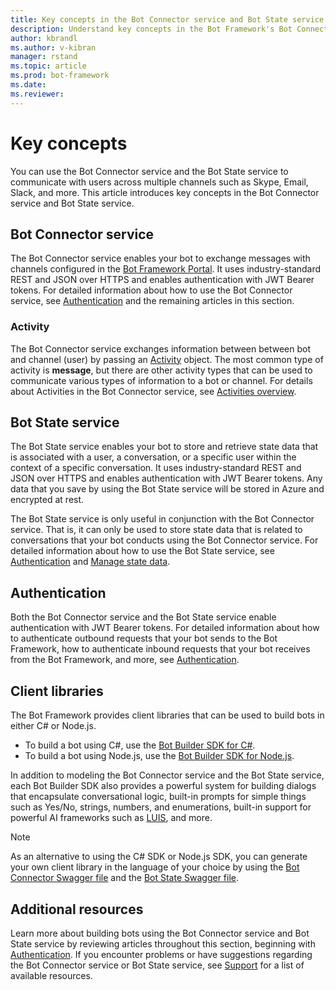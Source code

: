 ```yaml
---
title: Key concepts in the Bot Connector service and Bot State service  | Microsoft Docs
description: Understand key concepts in the Bot Framework's Bot Connector service and Bot State service. 
author: kbrandl
ms.author: v-kibran
manager: rstand
ms.topic: article
ms.prod: bot-framework
ms.date: 
ms.reviewer: 
---
```


# Key concepts

You can use the Bot Connector service and the Bot State service to communicate with users across multiple channels such as Skype, Email, Slack, and more. This article introduces key concepts in the Bot Connector service and Bot State service.

## Bot Connector service

The Bot Connector service enables your bot to exchange messages with channels configured in the <a href="https://dev.botframework.com/" target="_blank">Bot Framework Portal</a>. It uses industry-standard REST and JSON over HTTPS and enables authentication with JWT Bearer tokens. For detailed information about how to use the Bot Connector service, see [Authentication](~/rest-api/bot-framework-rest-connector-authentication.md) and the remaining articles in this section.

### Activity

The Bot Connector service exchanges information between between bot and channel (user) by passing an [Activity][Activity] object. The most common type of activity is **message**, but there are other activity types that can be used to communicate various types of information to a bot or channel. For details about Activities in the Bot Connector service, see [Activities overview](bot-framework-rest-connector-activities.md).

## Bot State service

The Bot State service enables your bot to store and retrieve state data that is associated with a user, a conversation, or a specific user within the context of a specific conversation. It uses industry-standard REST and JSON over HTTPS and enables authentication with JWT Bearer tokens. Any data that you save by using the Bot State service will be stored in Azure and encrypted at rest.

The Bot State service is only useful in conjunction with the Bot Connector service. That is, it can only be used to store state data that is related to conversations that your bot conducts using the Bot Connector service. For detailed information about how to use the Bot State service, see [Authentication](~/rest-api/bot-framework-rest-connector-authentication.md) and [Manage state data](~/rest-api/bot-framework-rest-state.md).

## Authentication

Both the Bot Connector service and the Bot State service enable authentication with JWT Bearer tokens. For detailed information about how to authenticate outbound requests that your bot sends to the Bot Framework, how to authenticate inbound requests that your bot receives from the Bot Framework, and more, see [Authentication](~/rest-api/bot-framework-rest-connector-authentication.md). 

## Client libraries

The Bot Framework provides client libraries that can be used to build bots in either C# or Node.js. 

- To build a bot using C#, use the [Bot Builder SDK for C#](~/dotnet/bot-builder-dotnet-overview.md). 
- To build a bot using Node.js, use the [Bot Builder SDK for Node.js](~/nodejs/index.md). 

In addition to modeling the Bot Connector service and the Bot State service, each Bot Builder SDK also provides a powerful system for building dialogs that encapsulate conversational logic, built-in prompts for simple things such as Yes/No, strings, numbers, and enumerations, built-in support for powerful AI frameworks such as <a href="https://www.luis.ai/" target="_blank">LUIS</a>, and more. 

> [!NOTE]
> As an alternative to using the C# SDK or Node.js SDK, you can generate your own client library in the language of your choice by using the <a href="https://raw.githubusercontent.com/Microsoft/BotBuilder/master/CSharp/Library/Microsoft.Bot.Connector.Shared/Swagger/ConnectorAPI.json" target="_blank">Bot Connector Swagger file</a> and the <a href="https://raw.githubusercontent.com/Microsoft/BotBuilder/master/CSharp/Library/Microsoft.Bot.Connector.Shared/Swagger/StateAPI.json" target="_blank">Bot State Swagger file</a>.

## Additional resources

Learn more about building bots using the Bot Connector service and Bot State service by reviewing articles throughout this section, beginning with [Authentication](~/rest-api/bot-framework-rest-connector-authentication.md). If you encounter problems or have suggestions regarding the Bot Connector service or Bot State service, see [Support](~/resources-support.md) for a list of available resources. 

[Activity]: ~/rest-api/bot-framework-rest-connector-api-reference.md#activity-object